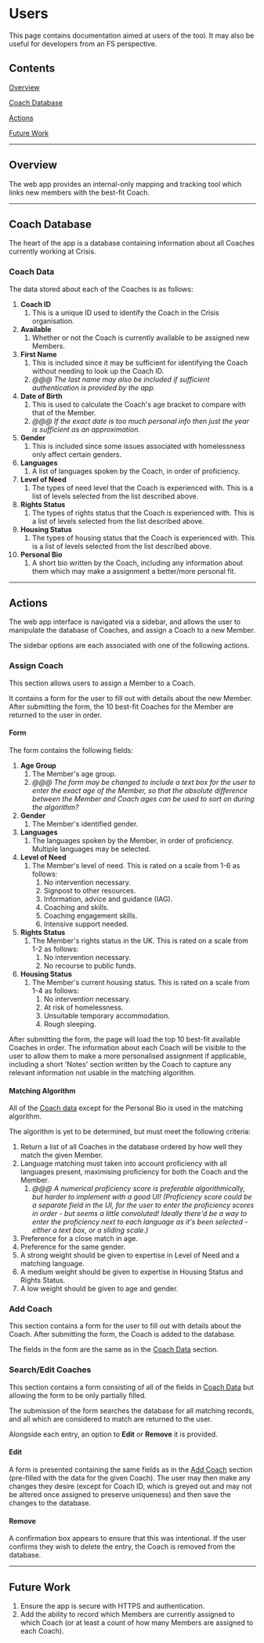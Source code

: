 # Users

This page contains documentation aimed at users of the tool. It may also be useful for developers from an FS perspective.

## Contents

[Overview](#overview)

[Coach Database](#coach-database)

[Actions](#actions)

[Future Work](#future-work)

___

## Overview

The web app provides an internal-only mapping and tracking tool which links new members with the best-fit Coach.

___

## Coach Database

The heart of the app is a database containing information about all Coaches currently working at Crisis.

### Coach Data

The data stored about each of the Coaches is as follows:

1. **Coach ID**
    1. This is a unique ID used to identify the Coach in the Crisis organisation.
1. **Available**
    1. Whether or not the Coach is currently available to be assigned new Members.
1. **First Name**
    1. This is included since it may be sufficient for identifying the Coach without needing to look up the Coach ID.
    1. _@@@ The last name may also be included if sufficient authentication is provided by the app._
1. **Date of Birth**
    1. This is used to calculate the Coach's age bracket to compare with that of the Member.
    1. _@@@ If the exact date is too much personal info then just the year is sufficient as an approximation._
1. **Gender**
    1. This is included since some issues associated with homelessness only affect certain genders.
1. **Languages**
    1. A list of languages spoken by the Coach, in order of proficiency.
1. **Level of Need**
    1. The types of need level that the Coach is experienced with. This is a list of levels selected from the list described above.
1. **Rights Status**
    1. The types of rights status that the Coach is experienced with. This is a list of levels selected from the list described above.
1. **Housing Status**
    1. The types of housing status that the Coach is experienced with. This is a list of levels selected from the list described above.
1. **Personal Bio**
    1. A short bio written by the Coach, including any information about them which may make a assignment a better/more personal fit.
    
___

## Actions

The web app interface is navigated via a sidebar, and allows the user to manipulate the database of Coaches, and assign a Coach to a new Member.

The sidebar options are each associated with one of the following actions.

### Assign Coach

This section allows users to assign a Member to a Coach.

It contains a form for the user to fill out with details about the new Member. After submitting the form, the 10 best-fit Coaches for the Member are returned to the user in
order.

#### Form

The form contains the following fields:

1. **Age Group**
    1. The Member's age group.
    1. _@@@ The form may be changed to include a text box for the user to enter the exact age of the Member, so that the absolute difference between the Member and Coach
       ages can be used to sort on during the algorithm?_
1. **Gender**
    1. The Member's identified gender.
1. **Languages**
    1. The languages spoken by the Member, in order of proficiency. Multiple languages may be selected.
1. **Level of Need**
    1. The Member's level of need. This is rated on a scale from 1-6 as follows:
        1. No intervention necessary.
        1. Signpost to other resources.
        1. Information, advice and guidance (IAG).
        1. Coaching and skills.
        1. Coaching engagement skills.
        1. Intensive support needed.
1. **Rights Status**
    1. The Member's rights status in the UK. This is rated on a scale from 1-2 as follows:
        1. No intervention necessary.
        1. No recourse to public funds.
1. **Housing Status**
    1. The Member's current housing status. This is rated on a scale from 1-4 as follows:
        1. No intervention necessary.
        1. At risk of homelessness.
        1. Unsuitable temporary accommodation.
        1. Rough sleeping.

After submitting the form, the page will load the top 10 best-fit available Coaches in order. The information about each Coach will be visible to the user to allow them to
make a more personalised assignment if applicable, including a short 'Notes' section written by the Coach to capture any relevant information not usable in the matching
algorithm.

#### Matching Algorithm
 
All of the [Coach data](#coach-data) except for the Personal Bio is used in the matching algorithm.

The algorithm is yet to be determined, but must meet the following criteria:

1. Return a list of all Coaches in the database ordered by how well they match the given Member.
1. Language matching must taken into account proficiency with all languages present, maximising proficiency for both the Coach and the Member.
    1. _@@@ A numerical proficiency score is preferable algorithmically, but harder to implement with a good UI! (Proficiency score could be a separate field in the UI, for
       the user to enter the proficiency scores in order - but seems a little convoluted! Ideally there'd be a way to enter the proficiency next to each language as it's been
       selected - either a text box, or a sliding scale.)_
1. Preference for a close match in age.
1. Preference for the same gender.
1. A strong weight should be given to expertise in Level of Need and a matching language.
1. A medium weight should be given to expertise in Housing Status and Rights Status.
1. A low weight should be given to age and gender.

### Add Coach

This section contains a form for the user to fill out with details about the Coach. After submitting the form, the Coach is added to the database.

The fields in the form are the same as in the [Coach Data](#coach-data) section.

### Search/Edit Coaches

This section contains a form consisting of all of the fields in [Coach Data](#coach-data) but allowing the form to be only partially filled.

The submission of the form searches the database for all matching records, and all which are considered to match are returned to the user.

Alongside each entry, an option to **Edit** or **Remove** it is provided.

#### Edit

A form is presented containing the same fields as in the [Add Coach](#add-coach) section (pre-filled with the data for the given Coach). The user may then make any
changes they desire (except for Coach ID, which is greyed out and may not be altered once assigned to preserve uniqueness) and then save the changes to the database.

#### Remove

A confirmation box appears to ensure that this was intentional. If the user confirms they wish to delete the entry, the Coach is removed from the database.

___

## Future Work

1. Ensure the app is secure with HTTPS and authentication.
1. Add the ability to record which Members are currently assigned to which Coach (or at least a count of how many Members are assigned to each Coach).
